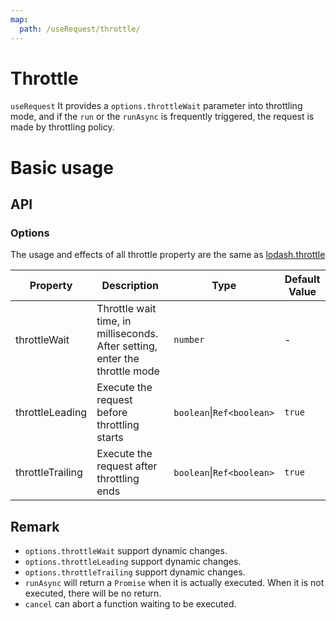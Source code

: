 ```yaml
---
map:
  path: /useRequest/throttle/
---
```


# Throttle

`useRequest` It provides a `options.throttleWait` parameter into throttling mode, and if the `run` or the `runAsync` is frequently triggered, the request is made by throttling policy.

# Basic usage

<demo src="./demo/demo.vue"
  language="vue"
  title=""
  desc="You can quickly enter text in the input box below to experience the effect"> </demo>

## API

### Options

The usage and effects of all throttle property are the same as [lodash.throttle](https://www.lodashjs.com/docs/lodash.throttle/)

| Property | Description | Type | Default Value |
| --- | --- | --- | --- |
| throttleWait | Throttle wait time, in milliseconds. After setting, enter the throttle mode | `number` | - |
| throttleLeading | Execute the request before throttling starts | `boolean`\|`Ref<boolean>` | `true` |
| throttleTrailing | Execute the request after throttling ends | `boolean`\|`Ref<boolean>` | `true` |

## Remark

- `options.throttleWait` support dynamic changes.
- `options.throttleLeading` support dynamic changes.
- `options.throttleTrailing` support dynamic changes.
- `runAsync` will return a `Promise` when it is actually executed. When it is not executed, there will be no return.
- `cancel` can abort a function waiting to be executed.
